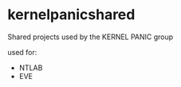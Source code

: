 kernelpanicshared
=================

Shared projects used by the KERNEL PANIC group

used for:
- NTLAB
- EVE